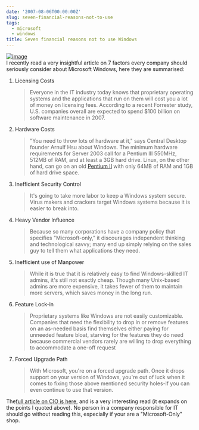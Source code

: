 ```yaml
---
date: '2007-08-06T00:00:00Z'
slug: seven-financial-reasons-not-to-use
tags:
  - microsoft
  - windows
title: Seven financial reasons not to use Windows
---
```


[![image](http://img516.imageshack.us/img516/8713/windowslogo2oy4.jpg)](http://img516.imageshack.us/my.php?image=windowslogo2oy4.jpg)  
I
recently read a very insightful article on 7 factors every company should
seriously consider about Microsoft Windows, here they are summarised:

1. Licensing Costs

   > Everyone in the IT industry today knows that proprietary operating systems
   > and the applications that run on them will cost you a lot of money on
   > licensing fees. According to a recent Forrester study, U.S. companies
   > overall are expected to spend $100 billion on software maintenance in 2007.

2. Hardware Costs

   > "You need to throw lots of hardware at it," says Central Desktop founder
   > Arnulf Hsu about Windows. The minimum hardware requirements for Server 2003
   > call for a Pentium III 550MHz, 512MB of RAM, and at least a 3GB hard drive.
   > Linux, on the other hand, can go on an old
   > [Pentium II](http://www.cio.com/article/126950/subject/Intel+Pentium+Processors 'More stories related to Intel Pentium Processors')
   > with only 64MB of RAM and 1GB of hard drive space.

3. Inefficient Security Control

   > It's going to take more labor to keep a Windows system secure. Virus makers
   > and crackers target Windows systems because it is easier to break into.

4. Heavy Vendor Influence

   > Because so many corporations have a company policy that specifies
   > "Microsoft-only," it discourages independent thinking and technological
   > savvy; many end up simply relying on the sales guy to tell them what
   > applications they need.

5. Inefficient use of Manpower

   > While it is true that it is relatively easy to find Windows-skilled IT
   > admins, it's still not exactly cheap. Though many Unix-based admins are
   > more expensive, it takes fewer of them to maintain more servers, which
   > saves money in the long run.

6. Feature Lock-in

   > Proprietary systems like Windows are not easily customizable. Companies
   > that need the flexibility to drop in or remove features on an as-needed
   > basis find themselves either paying for unneeded feature bloat, starving
   > for the features they do need because commercial vendors rarely are willing
   > to drop everything to accommodate a one-off request

7. Forced Upgrade Path
   > With Microsoft, you're on a forced upgrade path. Once it drops support on
   > your version of Windows, you're out of luck when it comes to fixing those
   > above mentioned security holes-if you can even continue to use that
   > version.

The[full article on CIO is here](http://www.cio.com/article/126950/), and is a
very interesting read (it expands on the points I quoted above). No person in a
company responsible for IT should go without reading this, especially if your
are a "Microsoft-Only" shop.
